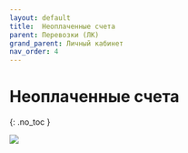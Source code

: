 ```yaml
---
layout: default
title:	Неоплаченные счета
parent: Перевозки (ЛК)
grand_parent: Личный кабинет
nav_order: 4
---
```


# 	Неоплаченные счета
{: .no_toc }

![](../../images/bills.png)
